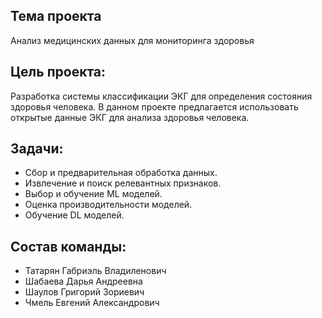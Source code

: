 ## Тема проекта
Анализ медицинских данных для мониторинга здоровья

## Цель проекта:
Разработка системы классификации ЭКГ для определения состояния здоровья человека.
В данном проекте предлагается использовать открытые данные ЭКГ для анализа здоровья человека.

## Задачи:
* Сбор и предварительная обработка данных.
* Извлечение и поиск релевантных признаков.
* Выбор и обучение ML моделей.
* Оценка производительности моделей.
* Обучение DL моделей.

## Состав команды:
* Татарян Габриэль Владиленович
* Шабаева Дарья Андреевна
* Шаулов Григорий Зориевич
* Чмель Евгений Александрович
